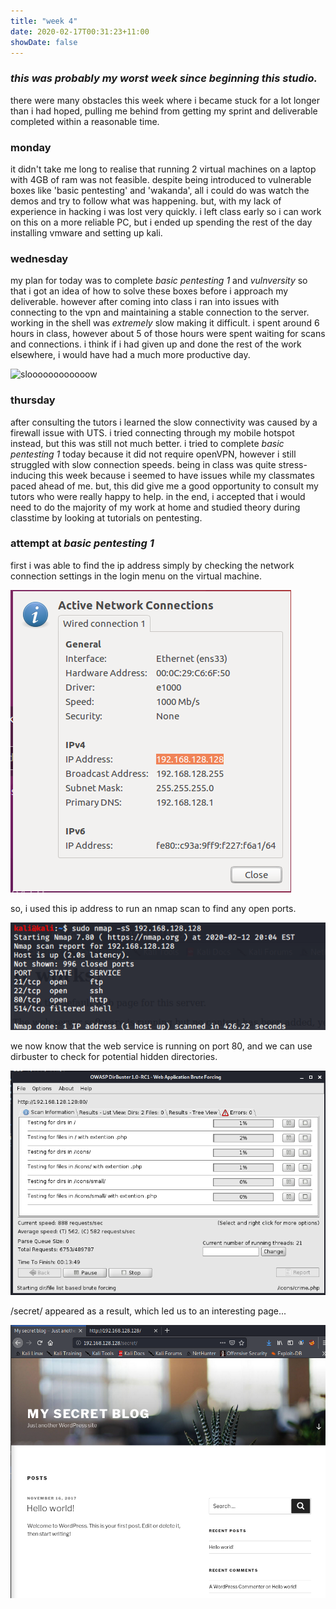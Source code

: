 ```yaml
---
title: "week 4"
date: 2020-02-17T00:31:23+11:00
showDate: false
---
```


### *this was probably my worst week since beginning this studio.*

there were many obstacles this week where i became stuck for a lot longer than i had hoped, pulling me behind from getting my sprint and deliverable completed within a reasonable time.

### monday
it didn't take me long to realise that running 2 virtual machines on a laptop with 4GB of ram was not feasible. despite being introduced to vulnerable boxes like 'basic pentesting' and 'wakanda', all i could do was watch the demos and try to follow what was happening. but, with my lack of experience in hacking i was lost very quickly. i left class early so i can work on this on a more reliable PC, but i ended up spending the rest of the day installing vmware and setting up kali.

### wednesday
my plan for today was to complete *basic pentesting 1* and *vulnversity* so that i got an idea of how to solve these boxes before i approach my deliverable. however after coming into class i ran into issues with connecting to the vpn and maintaining a stable connection to the server. working in the shell was *extremely* slow making it difficult. i spent around 6 hours in class, however about 5 of those hours were spent waiting for scans and connections. i think if i had given up and done the rest of the work elsewhere, i would have had a much more productive day. 

![sloooooooooooow](https://github.com/yukariinc/yukariinc.github.io/blob/master/images/SmartSelect_20200217-003706_Gallery.gif?raw=true)

### thursday
 after consulting the tutors i learned the slow connectivity was caused by a firewall issue with UTS. i tried connecting through my mobile hotspot instead, but this was still not much better. i tried to complete *basic pentesting 1* today because it did not require openVPN, however i still struggled with slow connection speeds. being in class was quite stress-inducing this week because i seemed to have issues while my classmates paced ahead of me. but, this did give me a good opportunity to consult my tutors who were really happy to help. in the end, i accepted that i would need to do the majority of my work at home and studied theory during classtime by looking at tutorials on pentesting. 
 
 ### attempt at *basic pentesting 1*
 
 first i was able to find the ip address simply by checking the network connection settings in the login menu on the virtual machine.
 
 ![network connections](https://github.com/yukariinc/yukariinc.github.io/blob/master/images/connection%20settings.PNG?raw=true)
 
 so, i used this ip address to run an nmap scan to find any open ports.
 
 ![nmap scan](https://github.com/yukariinc/yukariinc.github.io/blob/master/images/nmap%20scan.PNG)
 
 we now know that the web service is running on port 80, and we can use dirbuster to check for potential hidden directories.
 
 ![dirbuster](https://github.com/yukariinc/yukariinc.github.io/blob/master/images/dirbuster%20scan.PNG?raw=true)
 
 /secret/ appeared as a result, which led us to an interesting page...
 
 ![secret page](https://github.com/yukariinc/yukariinc.github.io/blob/master/images/secret%20blog.PNG?raw=true)
 